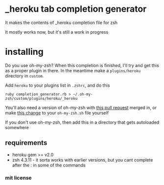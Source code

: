 # _heroku tab completion generator
It makes the contents of _heroku completion file for zsh

It mostly works now, but it's still a work in progress
# installing
  Do you use oh-my-zsh? When this completion is finished, I'll try and get this as a proper plugin in there. In the meantime make a `plugins/heroku` directory in `custom`.
  
  Add `heroku` to your plugins list in `.zshrc`, and do this
  
    ruby completion_generator.rb > ~/.oh-my-zsh/custom/plugins/heroku/_heroku

  You'll also need a version of oh-my-zsh with [this pull request](https://github.com/robbyrussell/oh-my-zsh/pull/372) merged in, or make [this change](https://github.com/will/oh-my-zsh/commit/1ec4a83bf1779379f0f353888978e3c8f696ae53) to your `oh-my-zsh.sh` file yourself
  
  If you don't use oh-my-zsh, then add this in a directory that gets autoloaded somewhere
  
## requirements
* heroku gem >= v2.0
* zsh 4.3.11 - it sorta works with earlier versions, but you cant complete after the : in some of the commands

### mit license
